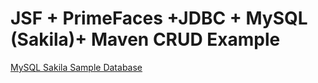 # JSF + PrimeFaces +JDBC + MySQL (Sakila)+ Maven CRUD Example


<a href="https://dev.mysql.com/doc/index-other.html">MySQL Sakila Sample Database</a>
